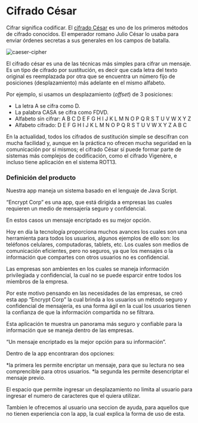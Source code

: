 # Cifrado César

Cifrar significa codificar. El [cifrado César](https://en.wikipedia.org/wiki/Caesar_cipher)
es uno de los primeros métodos de cifrado conocidos. El emperador romano Julio
César lo usaba para enviar órdenes secretas a sus generales en los campos de
batalla.

![caeser-cipher](https://upload.wikimedia.org/wikipedia/commons/thumb/2/2b/Caesar3.svg/2000px-Caesar3.svg.png)

El cifrado césar es una de las técnicas más simples para cifrar un mensaje. Es
un tipo de cifrado por sustitución, es decir que cada letra del texto original
es reemplazada por otra que se encuentra un número fijo de posiciones
(desplazamiento) más adelante en el mismo alfabeto.

Por ejemplo, si usamos un desplazamiento (_offset_) de 3 posiciones:

* La letra A se cifra como D.
* La palabra CASA se cifra como FDVD.
* Alfabeto sin cifrar: A B C D E F G H I J K L M N O P Q R S T U V W X Y Z
* Alfabeto cifrado: D E F G H I J K L M N O P Q R S T U V W X Y Z A B C

En la actualidad, todos los cifrados de sustitución simple se descifran con
mucha facilidad y, aunque en la práctica no ofrecen mucha seguridad en la
comunicación por sí mismos; el cifrado César sí puede formar parte de sistemas
más complejos de codificación, como el cifrado Vigenère, e incluso tiene
aplicación en el sistema ROT13.


### Definición del producto

Nuestra app maneja un sistema basado en el lenguaje de Java Script.

“Encrypt Corp” es una app, que está dirigida a empresas las cuales requieren un medio de mensajería seguro y confidencial.

En estos casos un mensaje encriptado es su mejor opción.

Hoy en día la tecnología proporciona muchos avances los cuales son una herramienta para todos los usuarios, algunos ejemplos de ello son: los teléfonos celulares, computadoras, tablets, etc. Los cuales son medios de comunicación eficientes, pero no seguros, ya que los mensajes o la información que compartes con otros usuarios no es confidencial. 

Las empresas son ambientes en los cuales se maneja información privilegiada y confidencial, la cual no se puede esparcir entre todos los miembros de la empresa.

Por este motivo pensando en las necesidades de las empresas, se creó esta app “Encrypt Corp” la cual brinda a los usuarios un método seguro y confidencial de mensajería, es una forma ágil en la cual los usuarios tienen la confianza de que la información compartida no se filtrara.

Esta aplicación te muestra un panorama más seguro y confiable para la información que se maneja dentro de las empresas.

“Un mensaje encriptado es la mejor opción para su información”.

Dentro de la app encontraran dos opciones: 

*la primera les permite encriptar un mensaje, para que su lectura no sea comprencible para otros usuarios. 
*la segunda les permite desencriptar el mensaje previo.

El espacio que permite ingresar un desplazamiento no limita al usuario para ingresar el numero de caracteres que el quiera utilizar.

Tambien le ofrecemos al usuario una seccion de ayuda, para aquellos que no tienen experiencia con la app, la cual explica la forma de uso de esta.

